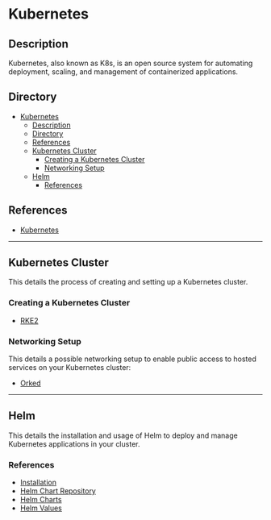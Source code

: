 # Kubernetes

## Description

Kubernetes, also known as K8s, is an open source system for automating deployment, scaling, and management of containerized applications.

## Directory

- [Kubernetes](#kubernetes)
  - [Description](#description)
  - [Directory](#directory)
  - [References](#references)
  - [Kubernetes Cluster](#kubernetes-cluster)
    - [Creating a Kubernetes Cluster](#creating-a-kubernetes-cluster)
    - [Networking Setup](#networking-setup)
  - [Helm](#helm)
    - [References](#references-1)

## References

- [Kubernetes](https://kubernetes.io)

---

## Kubernetes Cluster

This details the process of creating and setting up a Kubernetes cluster.

### Creating a Kubernetes Cluster

- [RKE2](../topics/rke2.md#creating-a-kubernetes-cluster)

### Networking Setup

This details a possible networking setup to enable public access to hosted services on your Kubernetes cluster:

- [Orked](https://github.com/irfanhakim-as/orked/blob/master/README.md#networking-setup)

---

## Helm

This details the installation and usage of Helm to deploy and manage Kubernetes applications in your cluster.

### References

- [Installation](../topics/helm.md#installation)
- [Helm Chart Repository](../topics/helm.md#helm-chart-repository)
- [Helm Charts](../topics/helm.md#helm-charts)
- [Helm Values](../topics/helm.md#helm-values)
